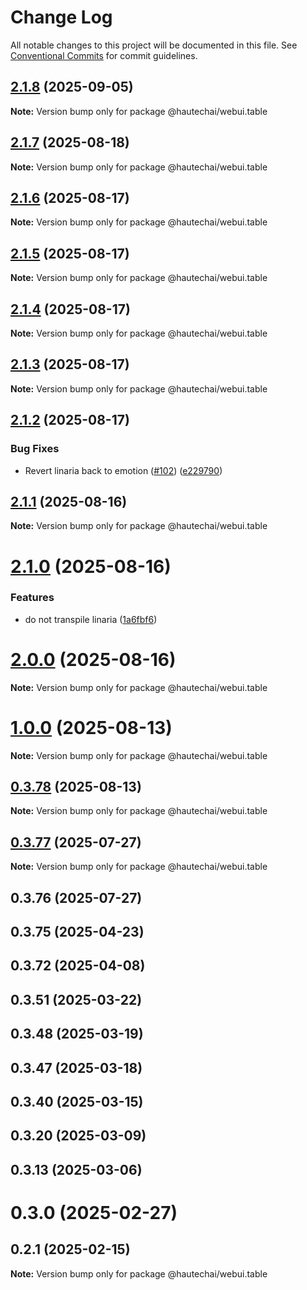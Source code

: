 # Change Log

All notable changes to this project will be documented in this file.
See [Conventional Commits](https://conventionalcommits.org) for commit guidelines.

## [2.1.8](https://github.com/HautechAI/webui/compare/@hautechai/webui.table@2.1.7...@hautechai/webui.table@2.1.8) (2025-09-05)

**Note:** Version bump only for package @hautechai/webui.table

## [2.1.7](https://github.com/HautechAI/webui/compare/@hautechai/webui.table@2.1.6...@hautechai/webui.table@2.1.7) (2025-08-18)

**Note:** Version bump only for package @hautechai/webui.table

## [2.1.6](https://github.com/HautechAI/webui/compare/@hautechai/webui.table@2.1.5...@hautechai/webui.table@2.1.6) (2025-08-17)

**Note:** Version bump only for package @hautechai/webui.table

## [2.1.5](https://github.com/HautechAI/webui/compare/@hautechai/webui.table@2.1.4...@hautechai/webui.table@2.1.5) (2025-08-17)

**Note:** Version bump only for package @hautechai/webui.table

## [2.1.4](https://github.com/HautechAI/webui/compare/@hautechai/webui.table@2.1.3...@hautechai/webui.table@2.1.4) (2025-08-17)

**Note:** Version bump only for package @hautechai/webui.table

## [2.1.3](https://github.com/HautechAI/webui/compare/@hautechai/webui.table@2.1.2...@hautechai/webui.table@2.1.3) (2025-08-17)

**Note:** Version bump only for package @hautechai/webui.table

## [2.1.2](https://github.com/HautechAI/webui/compare/@hautechai/webui.table@2.1.1...@hautechai/webui.table@2.1.2) (2025-08-17)

### Bug Fixes

- Revert linaria back to emotion ([#102](https://github.com/HautechAI/webui/issues/102)) ([e229790](https://github.com/HautechAI/webui/commit/e229790dae8eba4b3037bbe41365e5a73ab7f6dc))

## [2.1.1](https://github.com/HautechAI/webui/compare/@hautechai/webui.table@2.1.0...@hautechai/webui.table@2.1.1) (2025-08-16)

**Note:** Version bump only for package @hautechai/webui.table

# [2.1.0](https://github.com/HautechAI/webui/compare/@hautechai/webui.table@1.0.0...@hautechai/webui.table@2.1.0) (2025-08-16)

### Features

- do not transpile linaria ([1a6fbf6](https://github.com/HautechAI/webui/commit/1a6fbf6353a0e5028040006b5045170cf83f1ba0))

# [2.0.0](https://github.com/HautechAI/webui/compare/@hautechai/webui.table@1.0.0...@hautechai/webui.table@2.0.0) (2025-08-16)

**Note:** Version bump only for package @hautechai/webui.table

# [1.0.0](https://github.com/HautechAI/webui/compare/@hautechai/webui.table@0.3.78...@hautechai/webui.table@1.0.0) (2025-08-13)

**Note:** Version bump only for package @hautechai/webui.table

## [0.3.78](https://github.com/HautechAI/webui/compare/@hautechai/webui.table@0.3.77...@hautechai/webui.table@0.3.78) (2025-08-13)

**Note:** Version bump only for package @hautechai/webui.table

## [0.3.77](https://github.com/HautechAI/webui/compare/@hautechai/webui.table@0.3.76...@hautechai/webui.table@0.3.77) (2025-07-27)

**Note:** Version bump only for package @hautechai/webui.table

## 0.3.76 (2025-07-27)

## 0.3.75 (2025-04-23)

## 0.3.72 (2025-04-08)

## 0.3.51 (2025-03-22)

## 0.3.48 (2025-03-19)

## 0.3.47 (2025-03-18)

## 0.3.40 (2025-03-15)

## 0.3.20 (2025-03-09)

## 0.3.13 (2025-03-06)

# 0.3.0 (2025-02-27)

## 0.2.1 (2025-02-15)

**Note:** Version bump only for package @hautechai/webui.table
